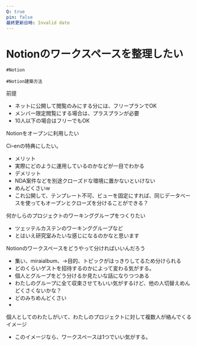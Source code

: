 ```yaml
---
Q: true
pin: false
最終更新日時: Invalid date
---
```

# Notionのワークスペースを整理したい

`#Notion`

`#Notion建築方法`

前提

- ネットに公開して閲覧のみにする分には、フリープランでOK  
- メンバー限定閲覧にする場合は、プラスプランが必要  
- 10人以下の場合はフリーでもOK  

Notionをオープンに利用したい

Ciｰenの特典にしたい。

- メリット  
- 実際にどのように運用しているのかなどが一目でわかる  
- デメリット  
- NDA案件などを別途クローズドな環境に置かないといけない  
- めんどくさいw  
- これ公開して、テンプレート不可、ビューを固定にすれば、同じデータベースを使ってもオープンとクローズを分けることができる？  

何かしらのプロジェクトのワーキンググループをつくりたい

- ツェッテルカステンのワーキンググループなど  
- とはいえ研究室みたいな感じになるのかなと思います  

Notionのワークスペースをどうやって分ければいいんだろう

- 集い、miraialbum、→目的、トピックがはっきりしてるため分けられる  
- どのくらいゲストを招待するのかによって変わる気がする。  
- 個人とグループをどう分けるか見たいな話になりつつある  
- わたしのグループに全て収束させてもいい気がするけど、他の人切替えめんどくさくないかな？  
- どのみちめんどくさい  
-  

個人としてのわたしがいて、わたしのプロジェクトに対して複数人が絡んでくるイメージ

- このイメージなら、ワークスペースは1つでいい気がする。
